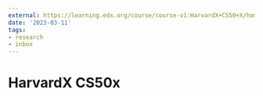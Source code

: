 ```yaml
---
external: https://learning.edx.org/course/course-v1:HarvardX+CS50+X/home
date: '2023-03-11'
tags:
- research
- inbox
---
```


# HarvardX CS50x
